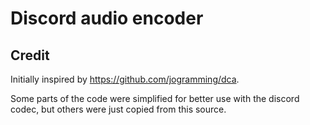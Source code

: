 # Discord audio encoder

## Credit

Initially inspired by https://github.com/jogramming/dca.

Some parts of the code were simplified for better use with the discord codec, but others were just copied from this source.
